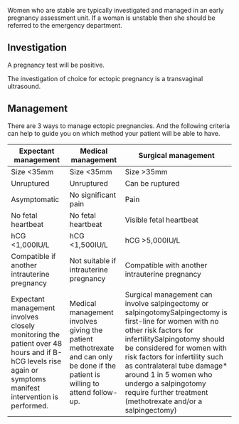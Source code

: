 Women who are stable are typically investigated and managed in an early pregnancy assessment unit. If a woman is unstable then she should be referred to the emergency department.  
  
  
Investigation
-------------

  
A pregnancy test will be positive.  
  
The investigation of choice for ectopic pregnancy is a transvaginal ultrasound.  
  
  
Management
----------

  
There are 3 ways to manage ectopic pregnancies. And the following criteria can help to guide you on which method your patient will be able to have.   
  


| Expectant management | Medical management | Surgical management |
| --- | --- | --- |
| Size \<35mm | Size \<35mm | Size \>35mm |
| Unruptured | Unruptured | Can be ruptured |
| Asymptomatic | No significant pain | Pain |
| No fetal heartbeat | No fetal heartbeat | Visible fetal heartbeat |
| hCG \<1,000IU/L | hCG \<1,500IU/L | hCG \>5,000IU/L |
| Compatible if another intrauterine pregnancy | Not suitable if intrauterine pregnancy | Compatible with another intrauterine pregnancy |
| Expectant management involves closely monitoring the patient over 48 hours and if B\-hCG levels rise again or symptoms manifest intervention is performed. | Medical management involves giving the patient methotrexate and can only be done if the patient is willing to attend follow\-up. | Surgical management can involve salpingectomy or salpingotomySalpingectomy is first\-line for women with no other risk factors for infertilitySalpingotomy should be considered for women with risk factors for infertility such as contralateral tube damage* around 1 in 5 women who undergo a salpingotomy require further treatment (methotrexate and/or a salpingectomy) |

